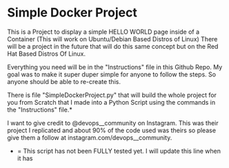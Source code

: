 # Simple Docker Project
This is a Project to display a simple HELLO WORLD page inside of a Container 
(This will work on Ubuntu/Debian Based Distros of Linux)
There will be a project in the future that will do this same concept but on the Red Hat Based Distros Of Linux.

Everything you need will be in the "Instructions" file in this Github Repo. My goal was to make it super duper simple for anyone to follow the steps. So anyone should be able to re-create this.

There is file "SimpleDockerProject.py" that will build the whole project for you from Scratch that I made into a Python Script using the commands in the "Instructions" file.*

I want to give credit to @devops__community on Instagram. This was their project I replicated and about 90% of the code used was theirs so please give them a follow at instagram.com/devops__community. 

* = This script has not been FULLY tested yet. I will update this line when it has
